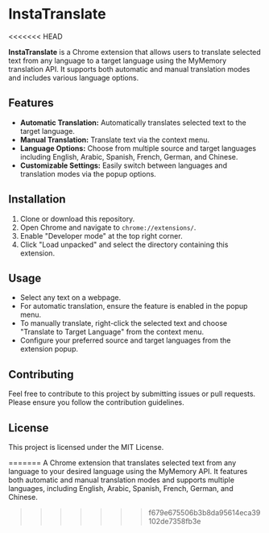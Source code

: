 # InstaTranslate
<<<<<<< HEAD

**InstaTranslate** is a Chrome extension that allows users to translate selected text from any language to a target language using the MyMemory translation API. It supports both automatic and manual translation modes and includes various language options.

## Features

- **Automatic Translation:** Automatically translates selected text to the target language.
- **Manual Translation:** Translate text via the context menu.
- **Language Options:** Choose from multiple source and target languages including English, Arabic, Spanish, French, German, and Chinese.
- **Customizable Settings:** Easily switch between languages and translation modes via the popup options.

## Installation

1. Clone or download this repository.
2. Open Chrome and navigate to `chrome://extensions/`.
3. Enable "Developer mode" at the top right corner.
4. Click "Load unpacked" and select the directory containing this extension.

## Usage

- Select any text on a webpage.
- For automatic translation, ensure the feature is enabled in the popup menu.
- To manually translate, right-click the selected text and choose "Translate to Target Language" from the context menu.
- Configure your preferred source and target languages from the extension popup.

## Contributing

Feel free to contribute to this project by submitting issues or pull requests. Please ensure you follow the contribution guidelines.

## License

This project is licensed under the MIT License.

=======
A Chrome extension that translates selected text from any language to your desired language using the MyMemory API. It features both automatic and manual translation modes and supports multiple languages, including English, Arabic, Spanish, French, German, and Chinese.
>>>>>>> f679e675506b3b8da95614eca39102de7358fb3e
